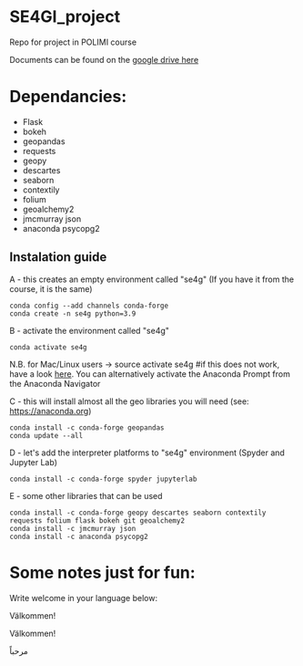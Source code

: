 # SE4GI_project
 Repo for project in POLIMI course 
 
 Documents can be found on the [google drive here](https://drive.google.com/drive/u/0/folders/1-qme17xkIi_KhyNxs10YBTd-44utuKoX)

# Dependancies: 
* Flask
* bokeh
* geopandas
* requests
* geopy
* descartes
* seaborn
* contextily
* folium
* geoalchemy2 
* jmcmurray json
* anaconda psycopg2

## Instalation guide

A - this creates an empty environment called "se4g" (If you have it from the course, it is the same)
    
    conda config --add channels conda-forge
    conda create -n se4g python=3.9

B - activate the environment called "se4g"
    
    conda activate se4g

N.B. for Mac/Linux users -> source activate se4g #if this does not work, have a look 
[here](https://stackoverflow.com/questions/60050929/how-to-open-conda-shell-in-mac).
You can alternatively activate the Anaconda Prompt from the Anaconda Navigator

C - this will install almost all the geo libraries you will need (see: https://anaconda.org)

    conda install -c conda-forge geopandas
    conda update --all

D - let's add the interpreter platforms to "se4g" environment (Spyder and Jupyter Lab)

    conda install -c conda-forge spyder jupyterlab

E - some other libraries that can be used

    conda install -c conda-forge geopy descartes seaborn contextily requests folium flask bokeh git geoalchemy2 
    conda install -c jmcmurray json
    conda install -c anaconda psycopg2

# Some notes just for fun: 

Write welcome in your language below: 

Välkommen!

Välkommen!

مرحباً
